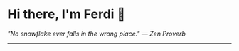 <h1>Hi there, I'm Ferdi 👋</h1>

<p><em>
  "No snowflake ever falls in the wrong place." — Zen Proverb
</em></p>

---
